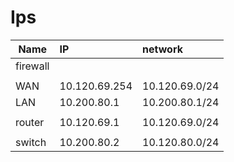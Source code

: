 # Ips


| Name     | IP            | network        |
| -------- | :------------ | :------------- |
| firewall |
|          |
| WAN      | 10.120.69.254 | 10.120.69.0/24 |
| LAN      | 10.200.80.1   | 10.200.80.1/24 |
|          |
|   router       |     10.120.69.1          |      10.120.69.0/24          |
||
|   switch       |     10.200.80.2          |      10.120.80.0/24          |
